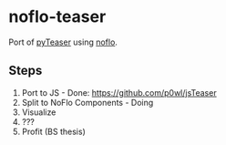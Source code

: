 # noflo-teaser
Port of [pyTeaser](https://github.com/xiaoxu193/PyTeaser) using [noflo](https://github.com/noflo/noflo).

## Steps
1. Port to JS - Done: https://github.com/p0wl/jsTeaser
2. Split to NoFlo Components - Doing
3. Visualize
4. ???
5. Profit (BS thesis)

